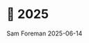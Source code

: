# 📆 2025
Sam Foreman
2025-06-14

<link rel="preconnect" href="https://fonts.googleapis.com">
<link href="https://iosevka-webfonts.github.io/iosevka/iosevka.css" rel="stylesheet">

<div id="listing-posts">

</div>
